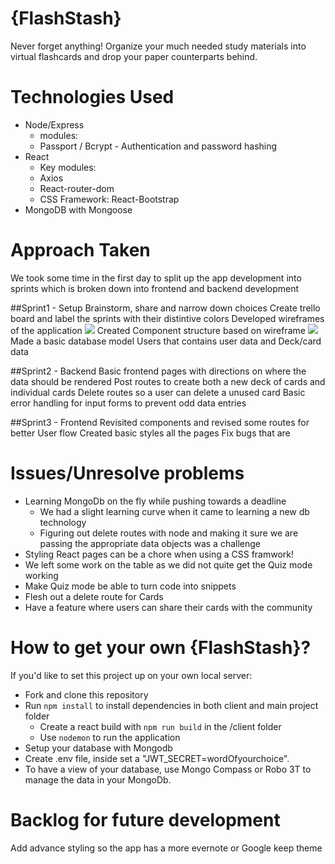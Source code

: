 # {FlashStash}
Never forget anything! Organize your much needed study materials into virtual flashcards and drop your paper counterparts behind.  
 

# Technologies Used
* Node/Express
 	* modules:
     * Passport / Bcrypt - Authentication and password hashing
* React
	* Key modules:
	 * Axios
	 * React-router-dom
	* CSS Framework: React-Bootstrap
* MongoDB with Mongoose

# Approach Taken
We took some time in the first day to split up the app development into sprints which is broken down into frontend and backend development

##Sprint1 - Setup 
Brainstorm, share and narrow down choices
Create trello board and label the sprints with their distintive colors
Developed wireframes of the application
![](/client/public/img/LayoutStructure.png)
Created Component structure based on wireframe
![](/client/public/img/ComponentWireframe.png)
Made a basic database model Users that contains user data and Deck/card data

##Sprint2 - Backend 
Basic frontend pages with directions on where the data should be rendered
Post routes to create both a new deck of cards and individual cards
Delete routes so a user can delete a unused card
Basic error handling for input forms to prevent odd data entries

##Sprint3 - Frontend 
Revisited components and revised some routes for better User flow
Created basic styles all the pages
Fix bugs that are 

# Issues/Unresolve problems
* Learning MongoDb on the fly while pushing towards a deadline
 	* We had a slight learning curve when it came to learning a new db technology
    * Figuring out delete routes with node and making it sure we are passing the appropriate data objects was a challenge
* Styling React pages can be a chore when using a CSS framwork!
* We left some work on the table as we did not quite get the Quiz mode working
* Make Quiz mode be able to turn code into snippets
* Flesh out a delete route for Cards 
* Have a feature where users can share their cards with the community


# How to get your own {FlashStash}?
If you'd like to set this project up on your own local server: 
* Fork and clone this repository
* Run `npm install` to install dependencies in both client and main project folder
  * Create a react build with `npm run build`  in the /client folder
  * Use `nodemon` to run the application
* Setup your database with Mongodb 
* Create .env file, inside set a "JWT_SECRET=wordOfyourchoice".
* To have a view of your database, use Mongo Compass or Robo 3T to manage the data in your MongoDb.


# Backlog for future development
Add advance styling so the app has a more evernote or Google keep theme
